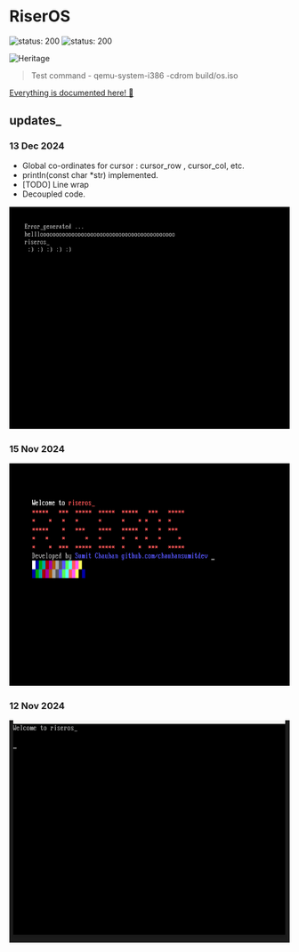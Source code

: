 # RiserOS
![status: 200](https://img.shields.io/badge/status-active-green)
![status: 200](https://img.shields.io/badge/dev_environment-linux-blue)


![Heritage](https://github.com/user-attachments/assets/6069ec40-c21f-4495-a00c-ec0bf94776cc)


<!-- ![riser_lang (2)](https://github.com/user-attachments/assets/556eafef-ee33-47fc-a095-f3917c8e3e56) -->

<!-- ![riseros](https://github.com/user-attachments/assets/5ed93375-26ba-4e14-aea2-3c5fde31d186) -->

> Test command - qemu-system-i386 -cdrom build/os.iso

[Everything is documented here! 🔗](https://chauhansumitdev.github.io/riser-OS/)

## updates_

### 13 Dec 2024
- Global co-ordinates for cursor : cursor_row , cursor_col, etc.
- println(const char *str) implemented.
- [TODO] Line wrap
- Decoupled code.
<img src="gallery/println.png" alt="riseros" width="800" height="400">

### 15 Nov 2024

<img src="gallery/vga.png" alt="riseros" width="800" height="400">

### 12 Nov 2024

<img src="gallery/hello.png" alt="riser_os" width="800" height="400">


